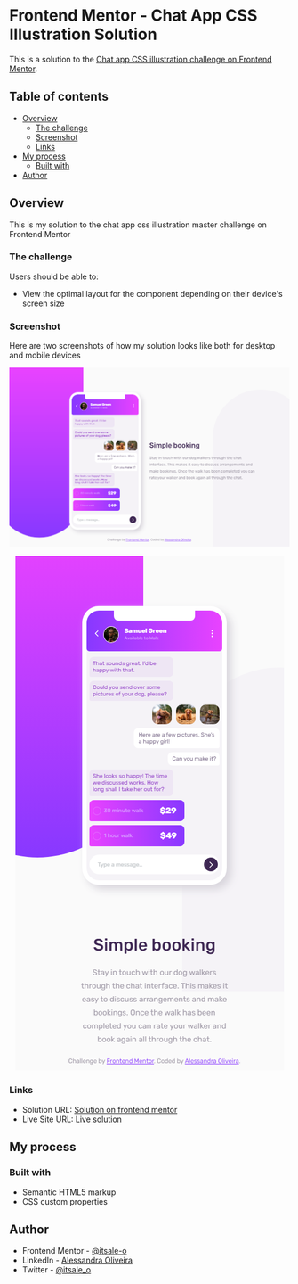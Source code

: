 # Frontend Mentor - Chat App CSS Illustration Solution

This is a solution to the [Chat app CSS illustration challenge on Frontend Mentor](https://www.frontendmentor.io/challenges/chat-app-css-illustration-O5auMkFqY).

## Table of contents

- [Overview](#overview)
  - [The challenge](#the-challenge)
  - [Screenshot](#screenshot)
  - [Links](#links)
- [My process](#my-process)
  - [Built with](#built-with)
- [Author](#author)

## Overview

This is my solution to the chat app css illustration master challenge on Frontend Mentor

### The challenge

Users should be able to:

- View the optimal layout for the component depending on their device's screen size

### Screenshot

Here are two screenshots of how my solution looks like both for desktop and mobile devices

<div align="center">

![](images/solution-desktop.png)

</div>

<div align="center">

![](images/solution-mobile.png)

</div>

### Links

- Solution URL: [Solution on frontend mentor](https://your-solution-url.com)
- Live Site URL: [Live solution](https://your-live-site-url.com)

## My process

### Built with

- Semantic HTML5 markup
- CSS custom properties

## Author

- Frontend Mentor - [@itsale-o](https://www.frontendmentor.io/profile/itsale-o)
- LinkedIn - [Alessandra Oliveira](https://www.linkedin.com/in/alessandra-santos-oliveira/)
- Twitter - [@itsale_o](https://twitter.com/itsale_o)
